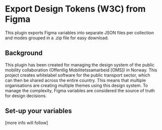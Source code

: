 # Export Design Tokens (W3C) from Figma

This plugin exports Figma variables into separate JSON files per collection and modes grouped in a .zip file for easy download. 

## Background
This plugin has been created for managing the design system of the public mobility collaboration (Offentlig Mobilitetssamarbeid [OMS]) in Norway. This project creates whitelabel software for the public transport sector, which can then be shared across the entire country. This means that multiple organisations are creating multiple themes using this design system. To manage the complexity, Figma variables are considered the source of truth for design decisions.

## Set-up your variables
[more info will follow]